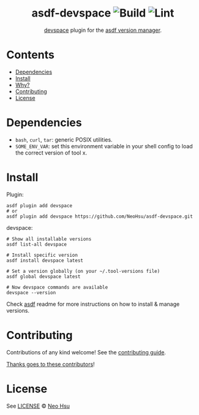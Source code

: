 <div align="center">

# asdf-devspace ![Build](https://github.com/NeoHsu/asdf-devspace/workflows/Build/badge.svg) ![Lint](https://github.com/NeoHsu/asdf-devspace/workflows/Lint/badge.svg)

[devspace](https://devspace.sh/cli/docs/introduction) plugin for the [asdf version manager](https://asdf-vm.com).

</div>

# Contents

- [Dependencies](#dependencies)
- [Install](#install)
- [Why?](#why)
- [Contributing](#contributing)
- [License](#license)

# Dependencies

- `bash`, `curl`, `tar`: generic POSIX utilities.
- `SOME_ENV_VAR`: set this environment variable in your shell config to load the correct version of tool x.

# Install

Plugin:

```shell
asdf plugin add devspace
# or
asdf plugin add devspace https://github.com/NeoHsu/asdf-devspace.git
```

devspace:

```shell
# Show all installable versions
asdf list-all devspace

# Install specific version
asdf install devspace latest

# Set a version globally (on your ~/.tool-versions file)
asdf global devspace latest

# Now devspace commands are available
devspace --version
```

Check [asdf](https://github.com/asdf-vm/asdf) readme for more instructions on how to
install & manage versions.

# Contributing

Contributions of any kind welcome! See the [contributing guide](contributing.md).

[Thanks goes to these contributors](https://github.com/NeoHsu/asdf-devspace/graphs/contributors)!

# License

See [LICENSE](LICENSE) © [Neo Hsu](https://github.com/NeoHsu/)
